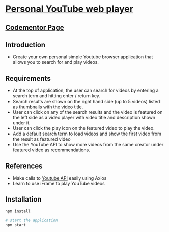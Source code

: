 # [Personal YouTube web player](my-youtube-player.netlify.app/)

## [Codementor Page](https://www.codementor.io/project-solutions/awdfoy7t2n)

## Introduction

- Create your own personal simple Youtube browser application that allows you to search for and play videos.

## Requirements

- At the top of application, the user can search for videos by entering a search term and hitting enter / return key.
- Search results are shown on the right hand side (up to 5 videos) listed as thumbnails with the video title.
- User can click on any of the search results and the video is featured on the left side as a video player with video title and description shown under it.
- User can click the play icon on the featured video to play the video.
- Add a default search term to load videos and show the first video from the result as featured video
- Use the YouTube API to show more videos from the same creator under featured video as recommendations.


## References 

- Make calls to [Youtube API](https://developers.google.com/youtube/v3) easily using Axios
- Learn to use iFrame to play YouTube videos

## Installation

```bash
npm install

# start the application
npm start
```
